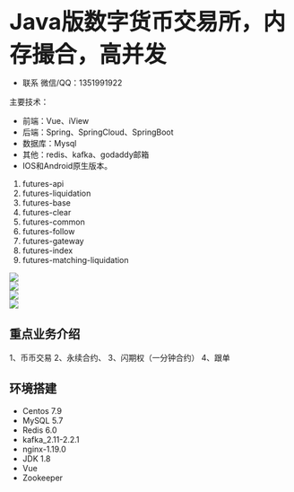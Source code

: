 
<div style="font-color:red; font-size:40px;"><b>Java版数字货币交易所，内存撮合，高并发</b></div>


- 联系
  微信/QQ：1351991922
  
主要技术：
- 前端：Vue、iView
- 后端：Spring、SpringCloud、SpringBoot
- 数据库：Mysql
- 其他：redis、kafka、godaddy邮箱
- IOS和Android原生版本。


1. futures-api
2. futures-liquidation
3. futures-base
4. futures-clear
5. futures-common
6. futures-follow
7. futures-gateway
8. futures-index
9. futures-matching-liquidation


<img src="https://github.com/eggoa/coinex/blob/main/2.jpg"/>
<br/>
<img src="https://github.com/eggoa/coinex/blob/main/1.jpg"/>
<br/>
<img src="https://github.com/eggoa/coinex/blob/main/01.jpg"/>
<br/>
<img src="https://github.com/eggoa/coinex/blob/main/4.jpg"/>

##  重点业务介绍

1、币币交易
2、永续合约、
3、闪期权（一分钟合约）
4、跟单
	

## 环境搭建
- Centos 7.9
- MySQL 5.7
- Redis 6.0
- kafka_2.11-2.2.1
- nginx-1.19.0
- JDK 1.8
- Vue
- Zookeeper

